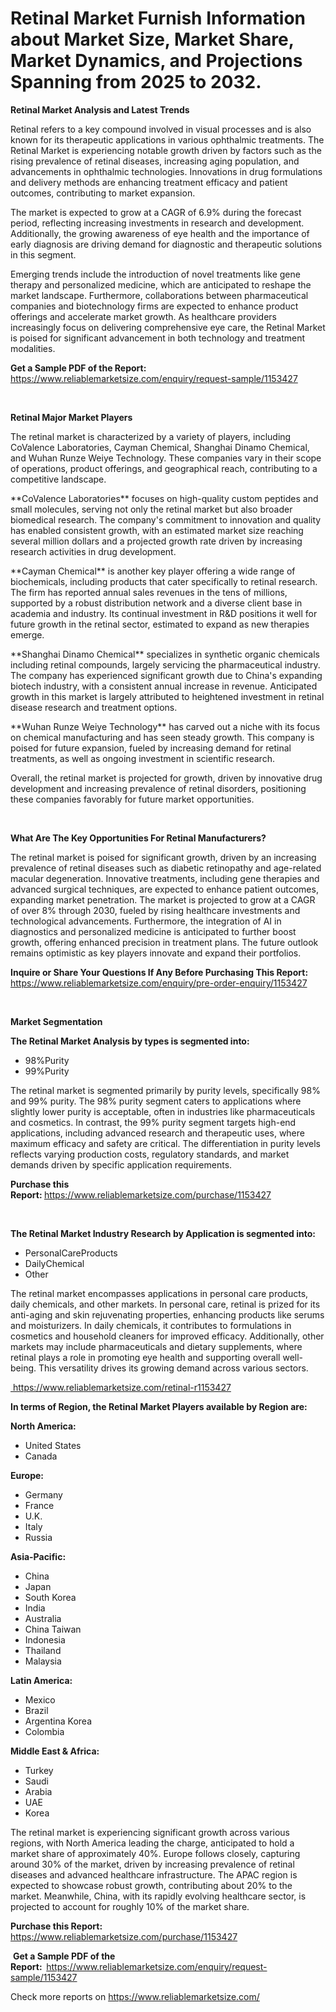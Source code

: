 <p><h1>Retinal Market Furnish Information about Market Size, Market Share, Market Dynamics, and Projections Spanning from 2025 to 2032.</h1></p><p><strong>Retinal Market Analysis and Latest Trends</strong></p>
<p><p>Retinal refers to a key compound involved in visual processes and is also known for its therapeutic applications in various ophthalmic treatments. The Retinal Market is experiencing notable growth driven by factors such as the rising prevalence of retinal diseases, increasing aging population, and advancements in ophthalmic technologies. Innovations in drug formulations and delivery methods are enhancing treatment efficacy and patient outcomes, contributing to market expansion.</p><p>The market is expected to grow at a CAGR of 6.9% during the forecast period, reflecting increasing investments in research and development. Additionally, the growing awareness of eye health and the importance of early diagnosis are driving demand for diagnostic and therapeutic solutions in this segment. </p><p>Emerging trends include the introduction of novel treatments like gene therapy and personalized medicine, which are anticipated to reshape the market landscape. Furthermore, collaborations between pharmaceutical companies and biotechnology firms are expected to enhance product offerings and accelerate market growth. As healthcare providers increasingly focus on delivering comprehensive eye care, the Retinal Market is poised for significant advancement in both technology and treatment modalities.</p></p>
<p><strong>Get a Sample PDF of the Report:&nbsp;</strong> <a href="https://www.reliablemarketsize.com/enquiry/request-sample/1153427?utm_campaign=2747&utm_medium=2&utm_source=Github&utm_content=ia&utm_term=31032025&utm_id=retinal">https://www.reliablemarketsize.com/enquiry/request-sample/1153427</a></p>
<p>&nbsp;</p>
<p><strong>Retinal Major Market Players</strong></p>
<p><p>The retinal market is characterized by a variety of players, including CoValence Laboratories, Cayman Chemical, Shanghai Dinamo Chemical, and Wuhan Runze Weiye Technology. These companies vary in their scope of operations, product offerings, and geographical reach, contributing to a competitive landscape.</p><p>**CoValence Laboratories** focuses on high-quality custom peptides and small molecules, serving not only the retinal market but also broader biomedical research. The company's commitment to innovation and quality has enabled consistent growth, with an estimated market size reaching several million dollars and a projected growth rate driven by increasing research activities in drug development.</p><p>**Cayman Chemical** is another key player offering a wide range of biochemicals, including products that cater specifically to retinal research. The firm has reported annual sales revenues in the tens of millions, supported by a robust distribution network and a diverse client base in academia and industry. Its continual investment in R&D positions it well for future growth in the retinal sector, estimated to expand as new therapies emerge.</p><p>**Shanghai Dinamo Chemical** specializes in synthetic organic chemicals including retinal compounds, largely servicing the pharmaceutical industry. The company has experienced significant growth due to China's expanding biotech industry, with a consistent annual increase in revenue. Anticipated growth in this market is largely attributed to heightened investment in retinal disease research and treatment options.</p><p>**Wuhan Runze Weiye Technology** has carved out a niche with its focus on chemical manufacturing and has seen steady growth. This company is poised for future expansion, fueled by increasing demand for retinal treatments, as well as ongoing investment in scientific research.</p><p>Overall, the retinal market is projected for growth, driven by innovative drug development and increasing prevalence of retinal disorders, positioning these companies favorably for future market opportunities.</p></p>
<p>&nbsp;</p>
<p><strong>What Are The Key Opportunities For Retinal Manufacturers?</strong></p>
<p><p>The retinal market is poised for significant growth, driven by an increasing prevalence of retinal diseases such as diabetic retinopathy and age-related macular degeneration. Innovative treatments, including gene therapies and advanced surgical techniques, are expected to enhance patient outcomes, expanding market penetration. The market is projected to grow at a CAGR of over 8% through 2030, fueled by rising healthcare investments and technological advancements. Furthermore, the integration of AI in diagnostics and personalized medicine is anticipated to further boost growth, offering enhanced precision in treatment plans. The future outlook remains optimistic as key players innovate and expand their portfolios.</p></p>
<p><strong>Inquire or Share Your Questions If Any Before Purchasing This Report:</strong> <a href="https://www.reliablemarketsize.com/enquiry/pre-order-enquiry/1153427?utm_campaign=2747&utm_medium=2&utm_source=Github&utm_content=ia&utm_term=31032025&utm_id=retinal">https://www.reliablemarketsize.com/enquiry/pre-order-enquiry/1153427</a></p>
<p>&nbsp;</p>
<p><strong>Market Segmentation</strong></p>
<p><strong>The Retinal Market Analysis by types is segmented into:</strong></p>
<p><ul><li>98%Purity</li><li>99%Purity</li></ul></p>
<p><p>The retinal market is segmented primarily by purity levels, specifically 98% and 99% purity. The 98% purity segment caters to applications where slightly lower purity is acceptable, often in industries like pharmaceuticals and cosmetics. In contrast, the 99% purity segment targets high-end applications, including advanced research and therapeutic uses, where maximum efficacy and safety are critical. The differentiation in purity levels reflects varying production costs, regulatory standards, and market demands driven by specific application requirements.</p></p>
<p><strong>Purchase this Report:&nbsp;</strong><a href="https://www.reliablemarketsize.com/purchase/1153427?utm_campaign=2747&utm_medium=2&utm_source=Github&utm_content=ia&utm_term=31032025&utm_id=retinal">https://www.reliablemarketsize.com/purchase/1153427</a></p>
<p>&nbsp;</p>
<p><strong>The Retinal Market Industry Research by Application is segmented into:</strong></p>
<p><ul><li>PersonalCareProducts</li><li>DailyChemical</li><li>Other</li></ul></p>
<p><p>The retinal market encompasses applications in personal care products, daily chemicals, and other markets. In personal care, retinal is prized for its anti-aging and skin rejuvenating properties, enhancing products like serums and moisturizers. In daily chemicals, it contributes to formulations in cosmetics and household cleaners for improved efficacy. Additionally, other markets may include pharmaceuticals and dietary supplements, where retinal plays a role in promoting eye health and supporting overall well-being. This versatility drives its growing demand across various sectors.</p></p>
<p><a href="https://www.reliablemarketsize.com/retinal-r1153427?utm_campaign=2747&utm_medium=2&utm_source=Github&utm_content=ia&utm_term=31032025&utm_id=retinal">&nbsp;https://www.reliablemarketsize.com/retinal-r1153427</a></p>
<p><strong>In terms of Region, the Retinal Market Players available by Region are:</strong></p>
<p>
    <p> <strong> North America: </strong>
        <ul>
            <li>United States</li>
            <li>Canada</li>
        </ul>
        </p> 
    <p> <strong> Europe: </strong>
        <ul>
            <li>Germany</li>
            <li>France</li>
            <li>U.K.</li>
            <li>Italy</li>
            <li>Russia</li>
        </ul>
        </p> 
    <p> <strong> Asia-Pacific: </strong>
        <ul>
            <li>China</li>
            <li>Japan</li>
            <li>South Korea</li>
            <li>India</li>
            <li>Australia</li>
            <li>China Taiwan</li>
            <li>Indonesia</li>
            <li>Thailand</li>
            <li>Malaysia</li>
        </ul>
        </p> 
    <p> <strong> Latin America: </strong>
        <ul>
            <li>Mexico</li>
            <li>Brazil</li>
            <li>Argentina Korea</li>
            <li>Colombia</li>
        </ul>
        </p> 
    <p> <strong> Middle East & Africa: </strong>
        <ul>
            <li>Turkey</li>
            <li>Saudi</li>
            <li>Arabia</li>
            <li>UAE</li>
            <li>Korea</li>
        </ul>
    </p>
    </p>
<p><p>The retinal market is experiencing significant growth across various regions, with North America leading the charge, anticipated to hold a market share of approximately 40%. Europe follows closely, capturing around 30% of the market, driven by increasing prevalence of retinal diseases and advanced healthcare infrastructure. The APAC region is expected to showcase robust growth, contributing about 20% to the market. Meanwhile, China, with its rapidly evolving healthcare sector, is projected to account for roughly 10% of the market share.</p></p>
<p><strong>Purchase this Report: </strong><a href="https://www.reliablemarketsize.com/purchase/1153427?utm_campaign=2747&utm_medium=2&utm_source=Github&utm_content=ia&utm_term=31032025&utm_id=retinal">https://www.reliablemarketsize.com/purchase/1153427</a></p>
<p>&nbsp;<strong>Get a Sample PDF of the Report:&nbsp;&nbsp;</strong><a href="https://www.reliablemarketsize.com/enquiry/request-sample/1153427?utm_campaign=2747&utm_medium=2&utm_source=Github&utm_content=ia&utm_term=31032025&utm_id=retinal">https://www.reliablemarketsize.com/enquiry/request-sample/1153427</a></p>
<p><strong></strong></p>
<p>Check more reports on <a href="https://www.reliablemarketsize.com/?utm_campaign=2747&utm_medium=2&utm_source=Github&utm_content=ia&utm_term=31032025&utm_id=retinal">https://www.reliablemarketsize.com/</a></p>